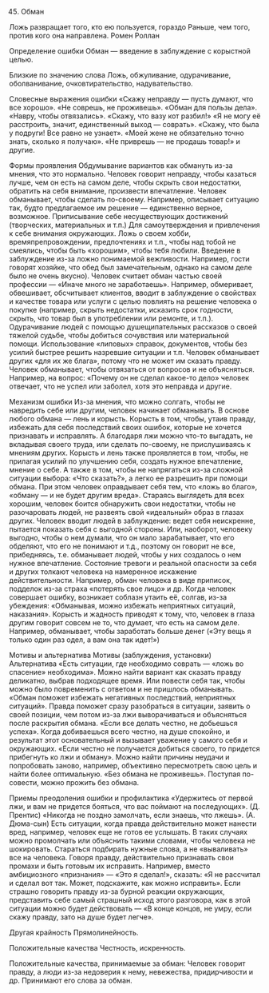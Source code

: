 ﻿45. Обман

Ложь развращает того, кто ею пользуется, гораздо 
Раньше, чем того, против кого она направлена.
Ромен Роллан

Определение ошибки
Обман — введение в заблуждение с корыстной целью.

Близкие по значению слова
Ложь, обжуливание, одурачивание, оболванивание, очковтирательство, надувательство.

Словесные выражения ошибки
«Скажу неправду — пусть думают, что все хорошо».
«Не соврешь, не проживешь».
«Обман для пользы дела».
«Навру, чтобы отвязались».
«Скажу, что вазу кот разбил!»
«Я не могу её расстроить, значит, единственный выход — соврать».
«Скажу, что была у подруги! Все равно не узнает».
«Моей жене не обязательно точно знать, сколько я получаю».
«Не приврешь — не продашь товар!» и другие.

Формы проявления
Обдумывание вариантов как обмануть из-за мнения, что это нормально.
Человек говорит неправду, чтобы казаться лучше, чем он есть на самом деле, чтобы скрыть свои недостатки, обратить на себя внимание, произвести впечатление.
Человек обманывает, чтобы сделать по-своему. Например, описывает ситуацию так, будто предлагаемое им решение — единственно верное, возможное.
Приписывание себе несуществующих достижений (творческих, материальных и т.п.) Для самоутверждения и привлечения к себе внимания окружающих.
Ложь о своем хобби, времяпрепровождении, предпочтениях и т.п., чтобы над тобой не смеялись, чтобы быть «хорошим», чтобы тебя любили.
Введение в заблуждение из-за ложно понимаемой вежливости. Например, гости говорят хозяйке, что обед был замечательным, однако на самом деле было не очень вкусно).
Человек считает обман частью своей профессии — «Иначе много не заработаешь». Например, обмеривает, обвешивает, обсчитывает клиентов, вводит в заблуждение о свойствах и качестве товара или услуги с целью повлиять на решение человека о покупке (например, скрыть недостатки, исказить срок годности, скрыть, что товар был в употреблении или ремонте, и т.п.).
Одурачивание людей с помощью душещипательных рассказов о своей тяжелой судьбе, чтобы добиться сочувствия или материальной помощи.
Использование «липовых» справок, документов, чтобы без усилий быстрее решить назревшие ситуации и т.п.
Человек обманывает других «для их же блага», потому что не может им сказать правду.
Человек обманывает, чтобы отвязаться от вопросов и не объясняться. Например, на вопрос: «Почему он не сделал какое-то дело» человек отвечает, что не успел или заболел, хотя это неправда и другие.

Механизм ошибки
Из-за мнения, что можно солгать, чтобы не навредить себе или другим, человек начинает обманывать.
В основе любого обмана — лень и корысть. Корысть в том, чтобы, утаив правду, избежать для себя последствий своих ошибок, которые не хочется признавать и исправлять. А благодаря лжи можно что-то выгадать, не вкладывая своего труда, или сделать по-своему, не прислушиваясь к мнениям других. Корысть и лень также проявляется в том, чтобы, не прилагая усилий по улучшению себя, создать нужное впечатление, мнение о себе. А также в том, чтобы не напрягаться из-за сложной ситуации выбора: «Что сказать?», а легко ее разрешить при помощи обмана. При этом человек оправдывает себя тем, что «ложь во благо», «обману — и не будет другим вреда».
Стараясь выглядеть для всех хорошим, человек боится обнаружить свои недостатки, чтобы не разочаровать людей, не развеять свой «идеальный» образ в глазах других. Человек вводит людей в заблуждение: ведет себя неискренне, пытается показать себя с выгодной стороны. Или, наоборот, человеку выгодно, чтобы о нем думали, что он мало зарабатывает, что его обделяют, что его не понимают и т.д., поэтому он говорит не все, прибедняясь, т.е. обманывает людей, чтобы у них создалось о нем нужное впечатление.
Состояние тревоги и реальной опасности за себя и других толкают человека на намеренное искажение действительности. Например, обман человека в виде приписок, подделок из-за страха «потерять свое лицо» и др. Когда человек совершает ошибку, возникает соблазн утаить её, солгав, из-за убеждения: «Обманывая, можно избежать неприятных ситуаций, наказания».
Корысть и жадность приводят к тому, что, человек в глаза другим говорит совсем не то, что думает, что есть на самом деле. Например, обманывает, чтобы заработать больше денег («Эту вещь я только один раз одел, а вам она так идет!»)

Мотивы и альтернатива
Мотивы (заблуждения, установки)	Альтернатива
«Есть ситуации, где необходимо соврать — «ложь во спасение» необходима».	Можно найти вариант как сказать правду деликатно, выбрав подходящее время. Или повести себя так, чтобы можно было повременить с ответом и не пришлось обманывать.
«Обман поможет избежать негативных последствий, неприятных ситуаций».	Правда поможет сразу разобраться в ситуации, заявить о своей позиции, чем потом из-за лжи выворачиваться и объясняться после раскрытия обмана.
«Если все делать честно, не добьешься успеха».	Когда добиваешься всего честно, на душе спокойно, и результат этот основательный и вызывает уважение у самого себя и окружающих.
«Если честно не получается добиться своего, то придется прибегнуть ко лжи и обману».	Можно найти причины неудачи и попробовать заново, например, объективно пересмотреть свою цель и найти более оптимальную.
«Без обмана не проживешь».	Поступая по-совести, можно прожить без обмана.

Приемы преодоления ошибки и профилактика
«Удержитесь от первой лжи, и вам не придется бояться, что вас поймают на последующих». (Д. Прентис)
«Никогда не поздно замолчать, если знаешь, что лжешь». (А. Дюма-сын)
Есть ситуации, когда правда действительно может нанести вред, например, человек еще не готов ее услышать. В таких случаях можно промолчать или объяснить такими словами, чтобы человека не шокировать.
Стараться подбирать нужные слова, а не «вываливать» все на человека. Говоря правду, действительно признавать свои промахи и быть готовым их исправить. Например, вместо амбициозного «признания» — «Это я сделал!», сказать: «Я не рассчитал и сделал вот так. Может, подскажите, как можно исправить».
Если страшно говорить правду из-за бурной реакции окружающих, представить себе самый страшный исход этого разговора, как в этой ситуации можно будет действовать — «В конце концов, не умру, если скажу правду, зато на душе будет легче».

Другая крайность
Прямолинейность.

Положительные качества
Честность, искренность.

Положительные качества, принимаемые за обман: 
Человек говорит правду, а люди из-за недоверия к нему, невежества, придирчивости и др. Принимают его слова за обман.
